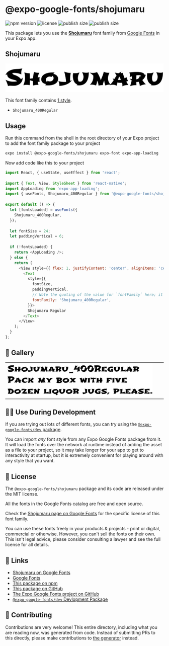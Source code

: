 # @expo-google-fonts/shojumaru

![npm version](https://flat.badgen.net/npm/v/@expo-google-fonts/shojumaru)
![license](https://flat.badgen.net/github/license/expo/google-fonts)
![publish size](https://flat.badgen.net/packagephobia/install/@expo-google-fonts/shojumaru)
![publish size](https://flat.badgen.net/packagephobia/publish/@expo-google-fonts/shojumaru)

This package lets you use the [**Shojumaru**](https://fonts.google.com/specimen/Shojumaru) font family from [Google Fonts](https://fonts.google.com/) in your Expo app.

## Shojumaru

![Shojumaru](./font-family.png)

This font family contains [1 style](#-gallery).

- `Shojumaru_400Regular`

## Usage

Run this command from the shell in the root directory of your Expo project to add the font family package to your project
```sh
expo install @expo-google-fonts/shojumaru expo-font expo-app-loading
```

Now add code like this to your project
```js
import React, { useState, useEffect } from 'react';

import { Text, View, StyleSheet } from 'react-native';
import AppLoading from 'expo-app-loading';
import { useFonts, Shojumaru_400Regular } from '@expo-google-fonts/shojumaru';

export default () => {
  let [fontsLoaded] = useFonts({
    Shojumaru_400Regular,
  });

  let fontSize = 24;
  let paddingVertical = 6;

  if (!fontsLoaded) {
    return <AppLoading />;
  } else {
    return (
      <View style={{ flex: 1, justifyContent: 'center', alignItems: 'center' }}>
        <Text
          style={{
            fontSize,
            paddingVertical,
            // Note the quoting of the value for `fontFamily` here; it expects a string!
            fontFamily: 'Shojumaru_400Regular',
          }}>
          Shojumaru Regular
        </Text>
      </View>
    );
  }
};

```

## 🔡 Gallery


||||
|-|-|-|
|![Shojumaru_400Regular](./Shojumaru_400Regular.ttf.png)||||


## 👩‍💻 Use During Development

If you are trying out lots of different fonts, you can try using the [`@expo-google-fonts/dev` package](https://github.com/expo/google-fonts/tree/master/font-packages/dev#readme).

You can import *any* font style from any Expo Google Fonts package from it. It will load the fonts
over the network at runtime instead of adding the asset as a file to your project, so it may take longer
for your app to get to interactivity at startup, but it is extremely convenient
for playing around with any style that you want.

## 📖 License

The `@expo-google-fonts/shojumaru` package and its code are released under the MIT license.

All the fonts in the Google Fonts catalog are free and open source.

Check the [Shojumaru page on Google Fonts](https://fonts.google.com/specimen/Shojumaru) for the specific license of this font family.

You can use these fonts freely in your products & projects - print or digital, commercial or otherwise. However, you can't sell the fonts on their own. This isn't legal advice, please consider consulting a lawyer and see the full license for all details.

## 🔗 Links

- [Shojumaru on Google Fonts](https://fonts.google.com/specimen/Shojumaru)
- [Google Fonts](https://fonts.google.com/)
- [This package on npm](https://www.npmjs.com/package/@expo-google-fonts/shojumaru)
- [This package on GitHub](https://github.com/expo/google-fonts/tree/master/font-packages/shojumaru)
- [The Expo Google Fonts project on GitHub](https://github.com/expo/google-fonts)
- [`@expo-google-fonts/dev` Devlopment Package](https://github.com/expo/google-fonts/tree/master/font-packages/dev)

## 🤝 Contributing

Contributions are very welcome! This entire directory, including what you are reading now, was generated from code. Instead of submitting PRs to this directly, please make contributions to [the generator](https://github.com/expo/google-fonts/tree/master/packages/generator) instead.
